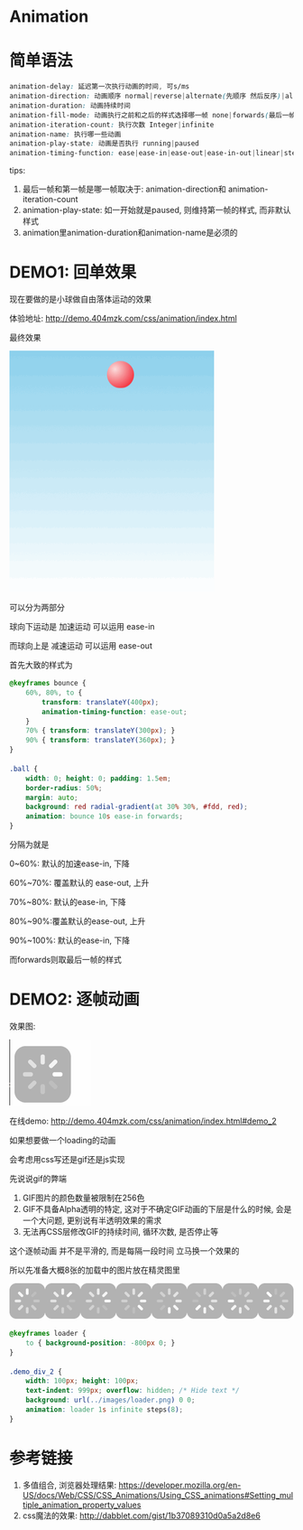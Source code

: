 # Animation

# 简单语法

```css
animation-delay: 延迟第一次执行动画的时间, 可s/ms
animation-direction: 动画顺序 normal|reverse|alternate(先顺序 然后反序)|alternate-reverse(先反序 后顺序), 可组合,分隔
animation-duration: 动画持续时间
animation-fill-mode: 动画执行之前和之后的样式选择哪一帧 none|forwards(最后一帧)|backwards(第一帧)|both 
animation-iteration-count: 执行次数 Integer|infinite
animation-name: 执行哪一些动画
animation-play-state: 动画是否执行 running|paused
animation-timing-function: ease|ease-in|ease-out|ease-in-out|linear|step-start|step-end|steps(4, end)
```

tips:

1. 最后一帧和第一帧是哪一帧取决于: animation-direction和 animation-iteration-count
2. animation-play-state: 如一开始就是paused, 则维持第一帧的样式, 而非默认样式
3. animation里animation-duration和animation-name是必须的

# DEMO1: 回单效果

现在要做的是小球做自由落体运动的效果

体验地址: http://demo.404mzk.com/css/animation/index.html

最终效果

![自由落体球效果](/assets/animation-demo-1.gif)

可以分为两部分

球向下运动是 加速运动 可以运用 ease-in

而球向上是 减速运动 可以运用 ease-out

首先大致的样式为

```css
@keyframes bounce {
    60%, 80%, to {
        transform: translateY(400px);
        animation-timing-function: ease-out;
    }
    70% { transform: translateY(300px); }
    90% { transform: translateY(360px); }
}

.ball {
    width: 0; height: 0; padding: 1.5em;
    border-radius: 50%;
    margin: auto;
    background: red radial-gradient(at 30% 30%, #fdd, red);
    animation: bounce 10s ease-in forwards;
}
```

分隔为就是 

0~60%: 默认的加速ease-in, 下降

60%~70%: 覆盖默认的 ease-out, 上升

70%~80%: 默认的ease-in, 下降

80%~90%:覆盖默认的ease-out, 上升

90%~100%: 默认的ease-in, 下降

而forwards则取最后一帧的样式

# DEMO2: 逐帧动画

效果图:

![逐帧loading图](/assets/animation-2.gif)

在线demo: http://demo.404mzk.com/css/animation/index.html#demo_2

如果想要做一个loading的动画

会考虑用css写还是gif还是js实现



先说说gif的弊端

1. GIF图片的颜色数量被限制在256色
2. GIF不具备Alpha透明的特定, 这对于不确定GIF动画的下层是什么的时候, 会是一个大问题, 更别说有半透明效果的需求
3. 无法再CSS层修改GIF的持续时间, 循环次数, 是否停止等

这个逐帧动画 并不是平滑的, 而是每隔一段时间 立马换一个效果的

所以先准备大概8张的加载中的图片放在精灵图里 

![加载中](/assets/loader.png)

```css
@keyframes loader {
    to { background-position: -800px 0; }
}

.demo_div_2 {
    width: 100px; height: 100px;
    text-indent: 999px; overflow: hidden; /* Hide text */
    background: url(../images/loader.png) 0 0;
    animation: loader 1s infinite steps(8);
}
```

# 参考链接

1. 多值组合, 浏览器处理结果: https://developer.mozilla.org/en-US/docs/Web/CSS/CSS_Animations/Using_CSS_animations#Setting_multiple_animation_property_values
2. css魔法的效果: http://dabblet.com/gist/1b37089310d0a5a2d8e6